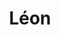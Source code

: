 ---
title: "Léon"

year: 1994

director: "Luc Besson"

summary: "A lonely assassin meets a friend"

comment: "Natalie Portman was 12 when filming this. Its has a cool 'sourceres apprentice' thing going, some sweet action, and 90s Gary Oldman"

video: "https://media.giphy.com/media/v1.Y2lkPTc5MGI3NjExZGlhZG84MW05Z2k2Zjd2bmtuNnZia24yYXprejFwZGRvcmZoemF2aiZlcD12MV9pbnRlcm5hbF9naWZfYnlfaWQmY3Q9Zw/tCzWe3PQwJeuI/giphy.mp4"

image: "https://media.giphy.com/media/tCzWe3PQwJeuI/giphy.gif"

imdb: "https://www.imdb.com/title/tt0110413/"

quotes:
  - "EVERYONE!"
  - "Like a bank, except it's better than a bank 'cause banks always get knocked off"
---